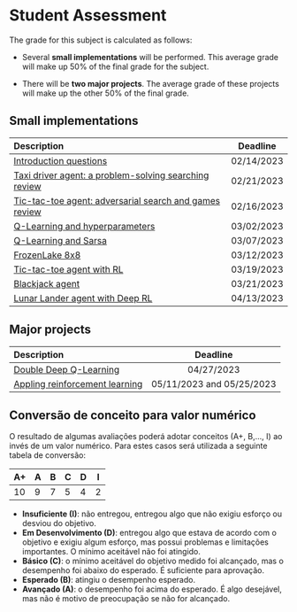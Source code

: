 # Student Assessment

The grade for this subject is calculated as follows: 

* Several **small implementations** will be performed. This average grade will make up 50% of the final grade for the subject. 

* There will be **two major projects**. The average grade of these projects will make up the other 50% of the final grade. 

## Small implementations

| Description                                                                                            | Deadline            |
|:-------------------------------------------------------------------------------------------------------|:-------------------:|
| [Introduction questions](./classes/01_introduction/index.md)                                           | 02/14/2023          |
| [Taxi driver agent: a problem-solving searching review](./classes/02_problem_solving/index.md#a-taxi-driver-agent-without-reinforcement-learning)         | 02/21/2023          |
| [Tic-tac-toe agent: adversarial search and games review](./classes/03_games/index.md#exercise-the-implementation-of-a-tic-tac-toe-player-using-min-max)                  | 02/16/2023          |
| [Q-Learning and hyperparameters](./classes/05_x_hyperparameters/index.md#atividade)                        | 03/02/2023          |
| [Q-Learning and Sarsa](./classes/05_x_sarsa/index.md#implementation)                                       | 03/07/2023          |
| [FrozenLake 8x8](./classes/06_non_determ/index.md#outro-mapa)                                              | 03/12/2023          |
| [Tic-tac-toe agent with RL](./classes/07_game_env/index.md#tic-tac-toe-player)                             | 03/19/2023          |
| [Blackjack agent](./classes/08_game_env_random/index.md#jogador-de-blackjack)                              | 03/21/2023          |
| [Lunar Lander agent with Deep RL](./classes/15_deep_q_learning_lunar_lander/index.md)                      | 04/13/2023          |

## Major projects

| Description                                                                                            | Deadline            |
|:-------------------------------------------------------------------------------------------------------|:-------------------:|
| [Double Deep Q-Learning](./projects/project_01.md)                                                     | 04/27/2023          |
| [Appling reinforcement learning](./projects/project_02.md)                                             | 05/11/2023 and 05/25/2023 |


## Conversão de conceito para valor numérico

O resultado de algumas avaliações poderá adotar conceitos (A+, B,..., I) ao invés de um valor numérico. Para estes casos será utilizada a seguinte tabela de conversão:

| A+ | A | B | C | D | I |
|----|---|---|---|---|---|
| 10 | 9 | 7 | 5 | 4 | 2 |

* **Insuficiente (I)**: não entregou, entregou algo que não exigiu esforço ou desviou do objetivo.
* **Em Desenvolvimento (D)**: entregou algo que estava de acordo com o objetivo e exigiu algum esforço, mas possui problemas e limitações importantes. O mínimo aceitável não foi atingido.
* **Básico (C)**: o mínimo aceitável do objetivo medido foi alcançado, mas o desempenho foi abaixo do esperado. É suficiente para aprovação.
* **Esperado (B)**: atingiu o desempenho esperado.
* **Avançado (A)**: o desempenho foi acima do esperado. É algo desejável, mas não é motivo de preocupação se não for alcançado.


